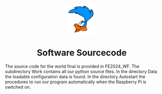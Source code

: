 <div align="center"><img src="../other/Roadrunners_log_klein_trans.png" width="20%" alt=" logo"></div>

# <div align="center">Software Sourcecode</div>

The source code for the world final is provided in FE2024_WF.
The subdirectory Work contains all our python source files. In the directory Data the loadable configuration data is found.
In the directory Autostart the procedures to run our program automatically when the Raspberry Pi is switched on.



